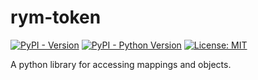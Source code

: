 # rym-token

[![PyPI - Version](https://img.shields.io/pypi/v/rym-token.svg)](https://pypi.org/project/rym-token)
[![PyPI - Python Version](https://img.shields.io/pypi/pyversions/rym-token.svg)](https://pypi.org/project/rym-token)
[![License: MIT](https://img.shields.io/badge/license-MIT-C06524)](https://github.com/muppetjones/rym-py/blob/main/LICENSE.txt)

A python library for accessing mappings and objects.